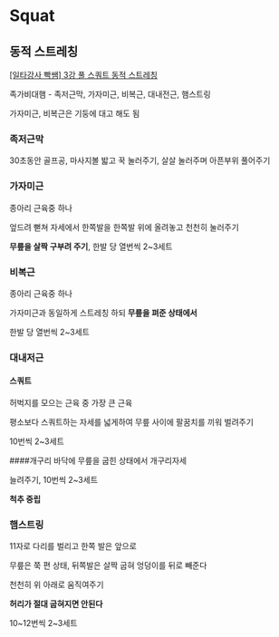 # Squat

## 동적 스트레칭
[[일타강사 빡쌤] 3강 풀 스쿼트 동적 스트레칭](https://youtu.be/OaI_Kcze80s)

족가비대햄 - 족저근막, 가자미근, 비복근, 대내전근, 햄스트링

가자미근, 비복근은 기둥에 대고 해도 됨

### 족저근막
30초동안 골프공, 마사지볼 밟고 꾹 눌러주기, 살살 눌러주며 아픈부위 풀어주기

### 가자미근
종아리 근육중 하나

엎드려 뻗쳐 자세에서 한쪽발을 한쪽발 위에 올려놓고 천천히 눌러주기

**무릎을 살짝 구부려 주기**, 한발 당 열번씩 2~3세트

### 비복근
종아리 근육중 하나

가자미근과 동일하게 스트레칭 하되 **무릎을 펴준 상태에서**

한발 당 열번씩 2~3세트

### 대내저근

#### 스쿼트
허벅지를 모으는 근육 중 가장 큰 근육

평소보다 스쿼트하는 자세를 넓게하여 무릎 사이에 팔꿈치를 끼워 벌려주기

10번씩 2~3세트

####개구리
바닥에 무릎을 굽힌 상태에서 개구리자세

늘려주기, 10번씩 2~3세트

**척추 중립**

### 햄스트링
11자로 다리를 벌리고 한쪽 발은 앞으로

무릎은 쭉 편 상태, 뒤쪽발은 살짝 굽혀 엉덩이를 뒤로 빼준다

천천히 위 아래로 움직여주기

**허리가 절대 굽혀지면 안된다**

10~12번씩 2~3세트
